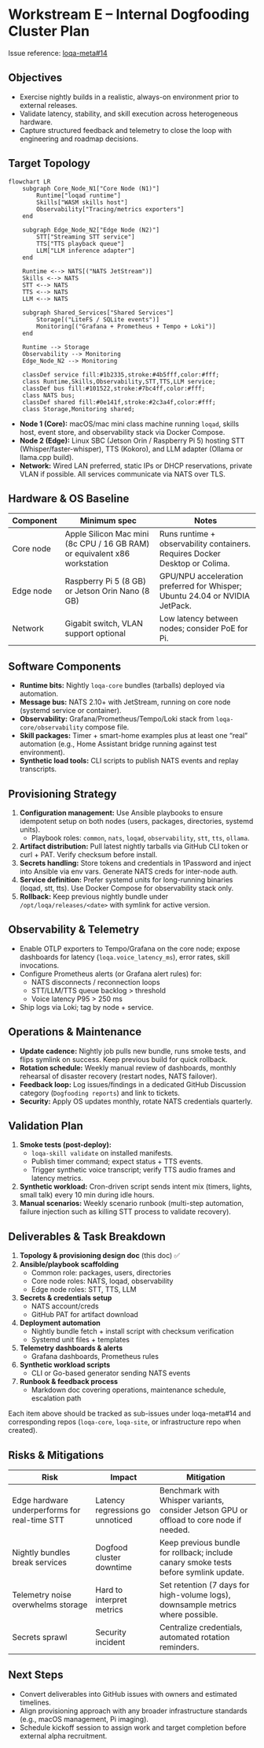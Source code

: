 # Workstream E – Internal Dogfooding Cluster Plan

Issue reference: [loqa-meta#14](https://github.com/ambiware-labs/loqa-meta/issues/14)

## Objectives
- Exercise nightly builds in a realistic, always-on environment prior to external releases.
- Validate latency, stability, and skill execution across heterogeneous hardware.
- Capture structured feedback and telemetry to close the loop with engineering and roadmap decisions.

## Target Topology
```mermaid
flowchart LR
    subgraph Core_Node_N1["Core Node (N1)"]
        Runtime["loqad runtime"]
        Skills["WASM skills host"]
        Observability["Tracing/metrics exporters"]
    end

    subgraph Edge_Node_N2["Edge Node (N2)"]
        STT["Streaming STT service"]
        TTS["TTS playback queue"]
        LLM["LLM inference adapter"]
    end

    Runtime <--> NATS[("NATS JetStream")]
    Skills <--> NATS
    STT <--> NATS
    TTS <--> NATS
    LLM <--> NATS

    subgraph Shared_Services["Shared Services"]
        Storage[("LiteFS / SQLite events")]
        Monitoring[("Grafana + Prometheus + Tempo + Loki")]
    end

    Runtime --> Storage
    Observability --> Monitoring
    Edge_Node_N2 --> Monitoring

    classDef service fill:#1b2335,stroke:#4b5fff,color:#fff;
    class Runtime,Skills,Observability,STT,TTS,LLM service;
    classDef bus fill:#101522,stroke:#7bc4ff,color:#fff;
    class NATS bus;
    classDef shared fill:#0e141f,stroke:#2c3a4f,color:#fff;
    class Storage,Monitoring shared;
```

- **Node 1 (Core):** macOS/mac mini class machine running `loqad`, skills host, event store, and observability stack via Docker Compose.
- **Node 2 (Edge):** Linux SBC (Jetson Orin / Raspberry Pi 5) hosting STT (Whisper/faster-whisper), TTS (Kokoro), and LLM adapter (Ollama or llama.cpp build).
- **Network:** Wired LAN preferred, static IPs or DHCP reservations, private VLAN if possible. All services communicate via NATS over TLS.

## Hardware & OS Baseline
| Component | Minimum spec | Notes |
| --- | --- | --- |
| Core node | Apple Silicon Mac mini (8c CPU / 16 GB RAM) or equivalent x86 workstation | Runs runtime + observability containers. Requires Docker Desktop or Colima. |
| Edge node | Raspberry Pi 5 (8 GB) or Jetson Orin Nano (8 GB) | GPU/NPU acceleration preferred for Whisper; Ubuntu 24.04 or NVIDIA JetPack. |
| Network | Gigabit switch, VLAN support optional | Low latency between nodes; consider PoE for Pi. |

## Software Components
- **Runtime bits:** Nightly `loqa-core` bundles (tarballs) deployed via automation.
- **Message bus:** NATS 2.10+ with JetStream, running on core node (systemd service or container).
- **Observability:** Grafana/Prometheus/Tempo/Loki stack from `loqa-core/observability` compose file.
- **Skill packages:** Timer + smart-home examples plus at least one “real” automation (e.g., Home Assistant bridge running against test environment).
- **Synthetic load tools:** CLI scripts to publish NATS events and replay transcripts.

## Provisioning Strategy
1. **Configuration management:** Use Ansible playbooks to ensure idempotent setup on both nodes (users, packages, directories, systemd units).
   - Playbook roles: `common`, `nats`, `loqad`, `observability`, `stt`, `tts`, `ollama`.
2. **Artifact distribution:** Pull latest nightly tarballs via GitHub CLI token or curl + PAT. Verify checksum before install.
3. **Secrets handling:** Store tokens and credentials in 1Password and inject into Ansible via env vars. Generate NATS creds for inter-node auth.
4. **Service definition:** Prefer systemd units for long-running binaries (loqad, stt, tts). Use Docker Compose for observability stack only.
5. **Rollback:** Keep previous nightly bundle under `/opt/loqa/releases/<date>` with symlink for active version.

## Observability & Telemetry
- Enable OTLP exporters to Tempo/Grafana on the core node; expose dashboards for latency (`loqa.voice_latency_ms`), error rates, skill invocations.
- Configure Prometheus alerts (or Grafana alert rules) for:
  - NATS disconnects / reconnection loops
  - STT/LLM/TTS queue backlog > threshold
  - Voice latency P95 > 250 ms
- Ship logs via Loki; tag by node + service.

## Operations & Maintenance
- **Update cadence:** Nightly job pulls new bundle, runs smoke tests, and flips symlink on success. Keep previous build for quick rollback.
- **Rotation schedule:** Weekly manual review of dashboards, monthly rehearsal of disaster recovery (restart nodes, NATS failover).
- **Feedback loop:** Log issues/findings in a dedicated GitHub Discussion category (`Dogfooding reports`) and link to tickets.
- **Security:** Apply OS updates monthly, rotate NATS credentials quarterly.

## Validation Plan
1. **Smoke tests (post-deploy):**
   - `loqa-skill validate` on installed manifests.
   - Publish timer command; expect status + TTS events.
   - Trigger synthetic voice transcript; verify TTS audio frames and latency metrics.
2. **Synthetic workload:** Cron-driven script sends intent mix (timers, lights, small talk) every 10 min during idle hours.
3. **Manual scenarios:** Weekly scenario runbook (multi-step automation, failure injection such as killing STT process to validate recovery).

## Deliverables & Task Breakdown
1. **Topology & provisioning design doc** (this doc) ✅
2. **Ansible/playbook scaffolding**
   - Common role: packages, users, directories
   - Core node roles: NATS, loqad, observability
   - Edge node roles: STT, TTS, LLM
3. **Secrets & credentials setup**
   - NATS account/creds
   - GitHub PAT for artifact download
4. **Deployment automation**
   - Nightly bundle fetch + install script with checksum verification
   - Systemd unit files + templates
5. **Telemetry dashboards & alerts**
   - Grafana dashboards, Prometheus rules
6. **Synthetic workload scripts**
   - CLI or Go-based generator sending NATS events
7. **Runbook & feedback process**
   - Markdown doc covering operations, maintenance schedule, escalation path

Each item above should be tracked as sub-issues under loqa-meta#14 and corresponding repos (`loqa-core`, `loqa-site`, or infrastructure repo when created).

## Risks & Mitigations
| Risk | Impact | Mitigation |
| --- | --- | --- |
| Edge hardware underperforms for real-time STT | Latency regressions go unnoticed | Benchmark with Whisper variants, consider Jetson GPU or offload to core node if needed. |
| Nightly bundles break services | Dogfood cluster downtime | Keep previous bundle for rollback; include canary smoke tests before symlink update. |
| Telemetry noise overwhelms storage | Hard to interpret metrics | Set retention (7 days for high-volume logs), downsample metrics where possible. |
| Secrets sprawl | Security incident | Centralize credentials, automated rotation reminders. |

## Next Steps
- Convert deliverables into GitHub issues with owners and estimated timelines.
- Align provisioning approach with any broader infrastructure standards (e.g., macOS management, Pi imaging).
- Schedule kickoff session to assign work and target completion before external alpha recruitment.
